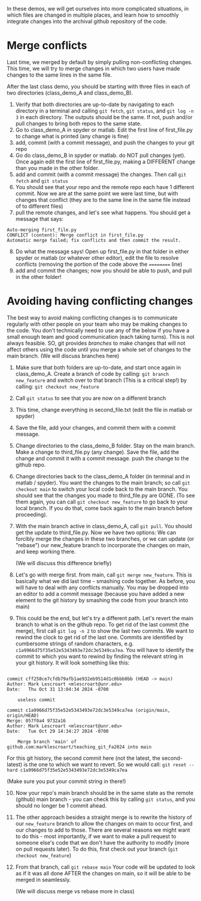 In these demos, we will get ourselves into more complicated situations, in which files are changed in multiple places, and learn how to smoothly integrate changes into the archival github repository of the code. 

# Merge conflicts
Last time, we merged by default by simply pulling non-conflicting changes. This time, we will try to merge changes in which two users have made changes to the same lines in the same file. 

After the last class demo, you should be starting with three files in each of two directories (class_demo_A and class_demo_B). 

1. Verify that both directories are up-to-date by navigating to each directory in a terminal and calling `git fetch`, `git status`, and `git log -n 3` in each directory. The outputs should be the same. If not, push and/or pull changes to bring both repos to the same state. 
2. Go to class_demo_A in spyder or matlab. Edit the first line of first_file.py to change what is printed (any change is fine)
3. add, commit (with a commit message), and push the changes to your git repo
4. Go do class_demo_B in spyder or matlab. do NOT pull changes (yet). Once again edit the first line of first_file.py, making a DIFFERENT change than you made in the other folder. 
5. add and commit (with a commit message) the changes. Then call `git fetch` and `git status`
6. You should see that your repo and the remote repo each have 1 different commit. Now we are at the same point we were last time, but with changes that conflict (they are to the same line in the same file instead of to different files)
7. pull the remote changes, and let's see what happens. You should get a message that says:
```
Auto-merging first_file.py
CONFLICT (content): Merge conflict in first_file.py
Automatic merge failed; fix conflicts and then commit the result.
```
8. Do what the message says! Open up first_file.py in that folder in either spyder or matlab (or whatever other editor), edit the file to resolve conflicts (removing the portion of the code above the `========` line)
9. add and commit the changes; now you should be able to push, and pull in the other folder!

# Avoiding having conflicting changes
The best way to avoid making conflicting changes is to communicate regularly with other people on your team who may be making changes to the code. You don't technically need to use any of the below if you have a small enough team and good communication (each taking turns). This is not always feasible. SO, git provides *branches* to make changes that will not affect others using the code until you merge a whole set of changes to the main branch.  (We will discuss branches here)

1. Make sure that both folders are up-to-date, and start once again in class_demo_A.  Create a branch of code by calling: 
`git branch new_feature`
and switch over to that branch (This is a critical step!) by calling:
`git checkout new_feature`

2. Call `git status` to see that you are now on a different branch
3. This time, change everything in second_file.txt (edit the file in matlab or spyder)
4. Save the file, add your changes, and commit them with a commit message. 
5. Change directories to the class_demo_B folder. Stay on the main branch. Make a change to third_file.py (any change). Save the file, add the change and commit it with a commit message. push the change to the github repo. 
6. Change directories back to the class_demo_A folder (in terminal and in matlab / spyder). You want the changes to the main branch; so call `git checkout main` to switch your local code back to the main branch. You should see that the changes you made to third_file.py are GONE. (To see them again, you can call `git checkout new_feature` to go back to your local branch. If you do that, come back again to the main branch before proceeding). 
7. With the main branch active in class_demo_A, call `git pull`. You should get the update to third_file.py. Now we have two options: We can forcibly merge the changes in these two branches, or we can update (or "rebase") our new_feature branch to incorporate the changes on main, and keep working there. 
   
   (We will discuss this difference briefly)
8. Let's go with merge first. from main, call `git merge new_feature`. This is basically what we did last time - smashing code together. As before, you will have to deal with any conflicts manually. You may be dropped into an editor to add a commit message (because you have added a new element to the git history by smashing the code from your branch into main)
9. This could be the end, but let's try a different path. Let's revert the main branch to what is on the github repo. To get rid of the last commit (the merge), first call `git log -n 2` to show the last two commits. We want to rewind the clock to get rid of the last one. Commits are identified by cumbersome strings of random characters, e.g. `c1a9966d75f35e52e5343493e72dc3e5349ca7ea`. You will have to identify the commit to which you want to rewind by finding the relevant string in your git history.  It will look something like this: 
```

commit cff258ce7cfdb79afb1ae932eb9514d1c0bbb0bb (HEAD -> main)
Author: Mark Lescroart <mlescroart@unr.edu>
Date:   Thu Oct 31 13:04:34 2024 -0700

    useless commit

commit c1a9966d75f35e52e5343493e72dc3e5349ca7ea (origin/main, origin/HEAD)
Merge: 057f0a4 9732a16
Author: Mark Lescroart <mlescroart@unr.edu>
Date:   Tue Oct 29 14:34:27 2024 -0700

    Merge branch 'main' of github.com:marklescroart/teaching_git_Fa2024 into main
```

For this git history, the second commit here (not the latest, the second-latest) is the one to which we want to revert. So we would call: 
`git reset --hard c1a9966d75f35e52e5343493e72dc3e5349ca7ea` 

(Make sure you put your commit string in there!)

10. Now your repo's main branch should be in the same state as the remote (github) main branch - you can check this by calling `git status`, and you should no longer be 1 commit ahead.
11. The other approach besides a straight merge is to rewrite the history of our `new_feature` branch to allow the changes on main to occur first, and our changes to add to those. There are several reasons we might want to do this - most importantly, if we want to make a pull request to someone else's code that we don't have the authority to modify (more on pull requests later). To do this, first check out your branch (`git checkout new_feature`)
12. From that branch, call `git rebase main` Your code will be updated to look as if it was all done AFTER the changes on main, so it will be able to be merged in seamlessly. 
    
    (We will discuss merge vs rebase more in class)